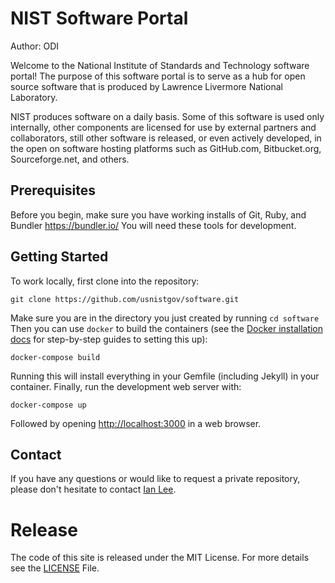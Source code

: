 # NIST Software Portal

Author: ODI

Welcome to the National Institute of Standards and Technology software portal! The purpose of this software portal is to serve as a hub for open source software that is produced by Lawrence Livermore National Laboratory.

NIST produces software on a daily basis. Some of this software is used only internally, other components are licensed for use by external partners and collaborators, still other software is released, or even actively developed, in the open on software hosting platforms such as GitHub.com, Bitbucket.org, Sourceforge.net, and others.

## Prerequisites

Before you begin, make sure you have working installs of Git, Ruby, and Bundler <https://bundler.io/> You will need these tools for development.

## Getting Started

To work locally, first clone into the repository:

```
git clone https://github.com/usnistgov/software.git
```

Make sure you are in the directory you just created by running `cd software` Then you can use `docker` to build the containers (see the [Docker installation docs](https://docs.docker.com/) for step-by-step guides to setting this up):

```
docker-compose build
```

Running this will install everything in your Gemfile (including Jekyll) in your container. Finally, run the development web server with:

```
docker-compose up
```

Followed by opening <http://localhost:3000> in a web browser.

## Contact

If you have any questions or would like to request a private repository, please don't hesitate to contact [Ian Lee](mailto:devops@nist.gov).

# Release

The code of this site is released under the MIT License. For more details see the
[LICENSE](LICENSE) File.
